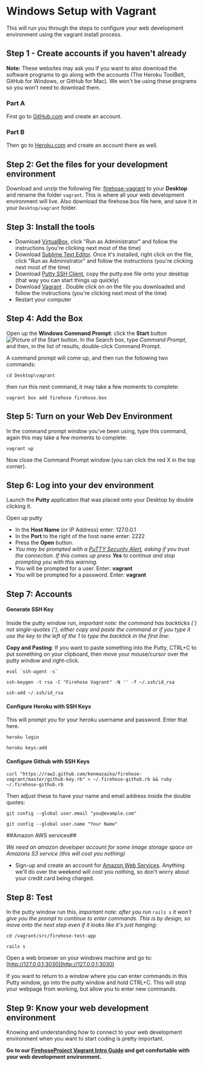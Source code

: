 Windows Setup with Vagrant
==================

This will run you through the steps to configure your web development environment using the vagrant install process.

Step 1 - Create accounts if you haven't already
--------

**Note:** These websites may ask you if you want to also download the software programs to go along with the accounts (The Heroku ToolBelt, GitHub for Windows, or GitHub for Mac).  We won't be using these programs so you won't need to download them.  

### Part A

First go to [GitHub.com](http://github.com) and create an account. 

### Part B

Then go to [Heroku.com](http://Heroku.com) and create an account there as well.

Step 2:  Get the files for your development environment
-----------

Download and unzip the following file: [firehose-vagrant](https://github.com/kenmazaika/firehose-vagrant/archive/master.zip) to your __Desktop__ and rename the folder `vagrant`.  This is where all your web development environment will live. Also download the firehose.box file here, and save it in your `Desktop/vagrant` folder.


Step 3: Install the tools
-------

* Download [VirtualBox](https://www.virtualbox.org/wiki/Downloads), click "Run as Administrator" and follow the instructions (you're clicking next most of the time)
* Download [Sublime Text Editor](http://sublimetext.com/).  Once it's installed, right click on the file, click "Run as Administrator" and follow the instructions (you're clicking next most of the time)
* Download [Putty SSH Client](http://the.earth.li/~sgtatham/putty/latest/x86/putty.exe), copy the putty.exe file onto your desktop (that way you can start things up quickly) 
* Download [Vagrant](http://www.vagrantup.com/downloads.html) .  Double click on on the file you downloaded and follow the instructions (you're clicking next most of the time)
* Restart your computer


Step 4: Add the Box
--------
 
Open up the **Windows Command Prompt**: click the **Start** button ![Picture of the Start button](http://imgur.com/GFYgPUT.png). In the Search box, type _Command Prompt_, and then, in the list of results, double-click Command Prompt.

A command prompt will come up, and then run the following two commands:

```
cd Desktop\vagrant
```
 
then run this next command, it may take a few moments to complete:

```
vagrant box add firehose firehose.box
```


Step 5: Turn on your Web Dev Environment
-------

In the command prompt window you've been using, type this command, again this may take a few moments to complete:

```
vagrant up
```

Now close the Command Prompt window (you can click the red X in the top corner).
 
Step 6: Log into your dev environment
-----------
 
Launch the **Putty** application that was placed onto your Desktop by double clicking it.

Open up putty
 
* In the **Host Name** (or IP Address) enter: 127.0.0.1
* In the **Port** to the right of the host name enter: 2222
* Press the **Open** button.
* _You may be prompted with a [PuTTY Security Alert](http://i.imgur.com/Nw2Th29.gif), asking if you trust the connection.  If this comes up press **Yes** to continue and stop prompting you with this warning._
* You will be prompted for a user.  Enter: __vagrant__
* You will be prompted for a password.  Enter: __vagrant__
 

Step 7: Accounts
------------

#### Generate SSH Key

 Inside the putty window run, _important note: the command has backticks (`) not single-quotes ('), either copy and paste the command or if you type it use the key to the left of the 1 to type the backtick in the first line_:
 
 **Copy and Pasting**: If you want to paste something into the Putty, CTRL+C to put something on your clipboard, then move your mouse/cursor over the putty window and right-click.

```
eval `ssh-agent -s`
```
```
ssh-keygen -t rsa -C "Firehose Vagrant" -N '' -f ~/.ssh/id_rsa
```
```
ssh-add ~/.ssh/id_rsa
```
 
#### Configure Heroku with SSH Keys
 
This will prompt you for your heroku username and password.  Enter that here.

```
heroku login
```
```
heroku keys:add
```
 
#### Configure Github with SSH Keys
 
```
curl "https://raw2.github.com/kenmazaika/firehose-vagrant/master/github-key.rb" > ~/.firehose-github.rb && ruby ~/.firehose-github.rb
```

Then adjust these to have your name and email address inside the double quotes:

```
git config --global user.email "you@example.com"
```
```
git config --global user.name "Your Name"
```

##Amazon AWS services##

_We need an amazon developer account for some image storage space on Amazons S3 service (this will cost you nothing)_

* Sign-up and create an account for [Amazon Web Services](http://aws.amazon.com/). Anything we'll do over the weekend will cost you nothing, so don't worry about your credit card being charged.

 
Step 8: Test
---------
 
 In the putty window run this, _important note: after you run `rails s` it won't give you the prompt to continue to enter commands. This is by design, so move onto the next step even if it looks like it's just hanging_:

```
cd /vagrant/src/firehose-test-app
```
```
rails s
```


Open a web browser on your windows machine and go to: [http://127.0.0.1:3030](http://127.0.0.1:3030)

If you want to return to a window where you can enter commands in this Putty window, go into the putty window and hold CTRL+C.  This will stop your webpage from working, but allow you to enter new commands.



Step 9: Know your web development environment
---------------


Knowing and understanding how to connect to your web development environment when you want to start coding is pretty important.

**Go to our [FirehoseProject Vagrant Intro Guide](http://www.thefirehoseproject.com/cheat-sheets/vagrant-intro) and get comfortable with your web development environment.**
